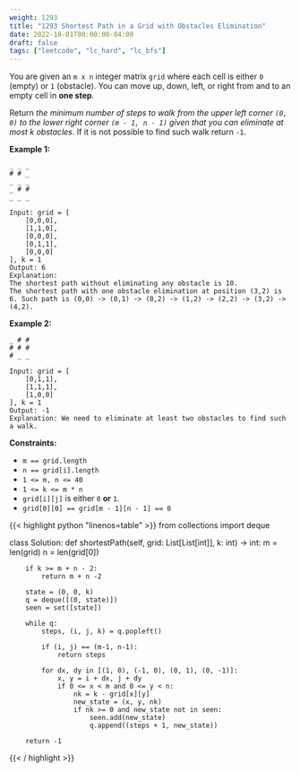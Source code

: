```yaml
---
weight: 1293
title: "1293 Shortest Path in a Grid with Obstacles Elimination"
date: 2022-10-01T00:00:00-04:00
draft: false
tags: ["leetcode", "lc_hard", "lc_bfs"]
---
```


You are given an `m x n` integer matrix `grid` where each cell is either `0` (empty) or `1` (obstacle). You can move up, down, left, or right from and to an empty cell in **one step**.

Return _the minimum number of steps to walk from the upper left corner `(0, 0)` to the lower right corner `(m - 1, n - 1)` given that you can eliminate at most k obstacles_. If it is not possible to find such walk return `-1`.

**Example 1:**
```
_ _ _
# # _
_ _ _
_ # #
_ _ _

Input: grid = [
    [0,0,0],
    [1,1,0],
    [0,0,0],
    [0,1,1],
    [0,0,0]
], k = 1
Output: 6
Explanation: 
The shortest path without eliminating any obstacle is 10.
The shortest path with one obstacle elimination at position (3,2) is 6. Such path is (0,0) -> (0,1) -> (0,2) -> (1,2) -> (2,2) -> (3,2) -> (4,2).
```
**Example 2:**
```
_ # #
# # #
# _ _

Input: grid = [
    [0,1,1],
    [1,1,1],
    [1,0,0]
], k = 1
Output: -1
Explanation: We need to eliminate at least two obstacles to find such a walk.
```

**Constraints:**
- `m == grid.length`
- `n == grid[i].length`
- `1 <= m, n <= 40`
- `1 <= k <= m * n`
- `grid[i][j]` is either `0` **or** `1`.
- `grid[0][0] == grid[m - 1][n - 1] == 0`

<div class="tabs"></div>
<div class="tab-content">
<div id="python" class="lang">
{{< highlight python "linenos=table" >}}
from collections import deque

class Solution:
    def shortestPath(self, grid: List[List[int]], k: int) -> int:
        m = len(grid)
        n = len(grid[0])

        if k >= m + n - 2:
            return m + n -2

        state = (0, 0, k)
        q = deque([(0, state)])
        seen = set([state])

        while q:
            steps, (i, j, k) = q.popleft()

            if (i, j) == (m-1, n-1):
                return steps

            for dx, dy in [(1, 0), (-1, 0), (0, 1), (0, -1)]:
                x, y = i + dx, j + dy
                if 0 <= x < m and 0 <= y < n:
                    nk = k - grid[x][y]
                    new_state = (x, y, nk)
                    if nk >= 0 and new_state not in seen:
                        seen.add(new_state)
                        q.append((steps + 1, new_state))

        return -1
{{< / highlight >}}
</div>
</div>

